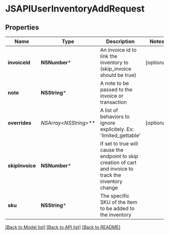 # JSAPIUserInventoryAddRequest

## Properties
Name | Type | Description | Notes
------------ | ------------- | ------------- | -------------
**invoiceId** | **NSNumber*** | An invoice id to link the inventory to (skip_invoice should be true) | [optional] 
**note** | **NSString*** | A note to be passed to the invoice or transaction | 
**overrides** | **NSArray&lt;NSString*&gt;*** | A list of behaviors to ignore explicitely.  Ex: &#39;limited_gettable&#39; | [optional] 
**skipInvoice** | **NSNumber*** | If set to true will cause the endpoint to skip creation of cart and invoice to track the inventory change | 
**sku** | **NSString*** | The specific SKU of the item to be added to the inventory | 

[[Back to Model list]](../README.md#documentation-for-models) [[Back to API list]](../README.md#documentation-for-api-endpoints) [[Back to README]](../README.md)


